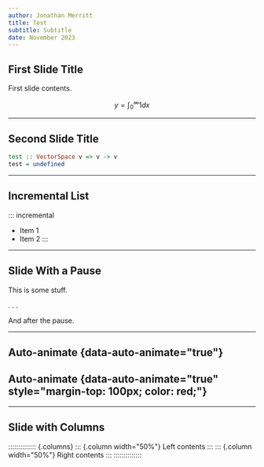 ```yaml
---
author: Jonathan Merritt
title: Test
subtitle: Subtitle
date: November 2023
---
```


## First Slide Title

First slide contents.

$$y = \int_0^\infty 1 dx$$

---

## Second Slide Title

```haskell
test :: VectorSpace v => v -> v
test = undefined
```

---

## Incremental List

::: incremental
- Item 1
- Item 2
:::

---

## Slide With a Pause

This is some stuff.

. . .

And after the pause.

---

## Auto-animate {data-auto-animate="true"}

## Auto-animate {data-auto-animate="true" style="margin-top: 100px; color: red;"}

---

## Slide with Columns

:::::::::::::: {.columns}
::: {.column width="50%"}
Left contents
:::
::: {.column width="50%"}
Right contents
:::
::::::::::::::